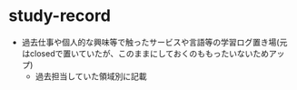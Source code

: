 # study-record

- 過去仕事や個人的な興味等で触ったサービスや言語等の学習ログ置き場(元はclosedで置いていたが、このままにしておくのももったいないためアップ)
  - 過去担当していた領域別に記載
